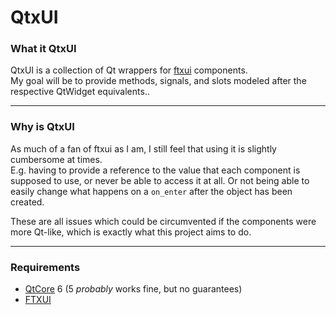 # QtxUI  

### What it QtxUI  

QtxUI is a collection of Qt wrappers for [ftxui](https://github.com/ArthurSonzogni/FTXUI) components.  
My goal will be to provide methods, signals, and slots modeled after the respective QtWidget equivalents..

---

### Why is QtxUI  

As much of a fan of ftxui as I am, I still feel that using it is slightly cumbersome at times.  
E.g. having to provide a reference to the value that each component is supposed to use, or never be able to access it at all.
Or not being able to easily change what happens on a `on_enter` after the object has been created.

These are all issues which could be circumvented if the components were more Qt-like, which is exactly what this project aims to do.  

---

### Requirements  

- [QtCore](https://www.qt.io/download-dev) 6 (5 *probably* works fine, but no guarantees)
- [FTXUI](https://github.com/ArthurSonzogni/FTXUI)
